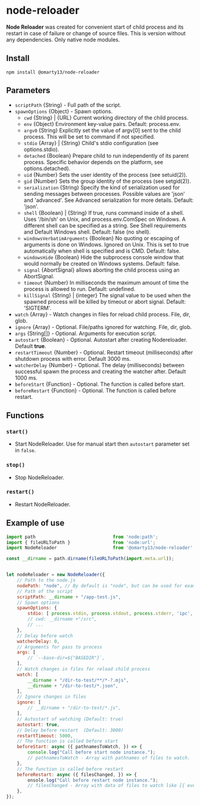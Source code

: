 # node-reloader

**Node Reloader** was created for convenient start of child process
and its restart in case of failure or change of source files.
This is version without any dependencies. Only native node modules.

## Install

```
npm install @omarty13/node-reloader
```

## Parameters

* `scriptPath` {String} - Full path of the script.
* `spawnOptions` {Object} - Spawn options.
	*	`cwd` {String} | {URL} Current working directory of the child process.
	*	`env` {Object} Environment key-value pairs. Default: process.env.
	*	`argv0` {String} Explicitly set the value of argv[0] sent to the child process. This will be set to command if not specified.
	*	`stdio` {Array} | {String} Child's stdio configuration (see options.stdio).
	*	`detached` {Boolean} Prepare child to run independently of its parent process. Specific behavior depends on the platform, see options.detached).
	*	`uid` {Number} Sets the user identity of the process (see setuid(2)).
	*	`gid` {Number} Sets the group identity of the process (see setgid(2)).
	*	`serialization` {String} Specify the kind of serialization used for sending messages between processes. Possible values are 'json' and 'advanced'. See Advanced serialization for more details. Default: 'json'.
	*	`shell` {Boolean} | {String} If true, runs command inside of a shell. Uses '/bin/sh' on Unix, and process.env.ComSpec on Windows. A different shell can be specified as a string. See Shell requirements and Default Windows shell. Default: false (no shell).
	*	`windowsVerbatimArguments` {Boolean} No quoting or escaping of arguments is done on Windows. Ignored on Unix. This is set to true automatically when shell is specified and is CMD. Default: false.
	*	`windowsHide` {Boolean} Hide the subprocess console window that would normally be created on Windows systems. Default: false.
	*	`signal` {AbortSignal} allows aborting the child process using an AbortSignal.
	*	`timeout` {Number} In milliseconds the maximum amount of time the process is allowed to run. Default: undefined.
	*	`killSignal` {String} | {integer} The signal value to be used when the spawned process will be killed by timeout or abort signal. Default: 'SIGTERM'.
* `watch` {Array} - Watch changes in files for reload child process. File, dir, glob.
* `ignore` {Array} - Optional. File/paths ignored for watching. File, dir, glob.
* `args` {String[]} - Optional. Arguments for execution script.
* `autostart` {Boolean} - Optional. Autostart after creating Nodereloader. Default **true**.
* `restartTimeout` {Number} - Optional. Restart timeout (milliseconds) after shutdown process with error. Default 3000 ms.
* `watcherDelay` {Number} - Optional. The delay (milliseconds) between successful spawn the process and creating the watcher after. Default 1000 ms.
* `beforeStart` {Function} - Optional. The function is called before start.
* `beforeRestart` {Function} - Optional. The function is called before restart.

## Functions

### `start()`
* Start NodeReloader. Use for manual start then `autostart` parameter set in `false`.

### `stop()`
* Stop NodeReloader.

### `restart()`
* Restart NodeReloader.

## Example of use

```javascript
import path                             from 'node:path';
import { fileURLToPath }                from 'node:url';
import NodeReloader                     from '@omarty13/node-reloader';

const __dirname = path.dirname(fileURLToPath(import.meta.url));


let nodeReloader = new NodeReloader({
	// Path to the node.js
	nodePath: "node", // By default is "node", but can be used for example - "c:/Program Files/nodejs/node.exe"
	// Path of the script
	scriptPath: __dirname + "/app-test.js",
	// Spawn options
	spawnOptions: {
		stdio: [ process.stdin, process.stdout, process.stderr, 'ipc', ],
		// cwd: __dirname +"/src",
		// ...
	},
	// Delay before watch
	watcherDelay: 0,
	// Arguments for pass to process
	args: [
		// `--base-dir=${"BASEDIR"}`,
	],
	// Watch changes in files for reload child process
	watch: [
		__dirname + "/dir-to-test/**/*-?.mjs",
		__dirname + "/dir-to-test/*.json",
	],
	// Ignore changes in files
	ignore: [
		// __dirname + "/dir-to-test/*.js",
	],
	// Autostart of watching (Default: true)
	autostart: true,
	// Delay before restart  (Default: 3000)
	restartTimeout: 5000,
	// The function is called before start
	beforeStart: async ({ pathnamesToWatch, }) => {
		console.log("Call before start node instance.");
		// pathnamesToWatch - Array with pathnames of files to watch.
	},
	// The function is called before restart
	beforeRestart: async ({ filesChanged, }) => {
		onsole.log("Call before restart node instance.");
		// filesChanged - Array with data of files to watch like [{ eventType, filename, pathname, }, { eventType, filename, pathname, }, ...]
	},
});
```
